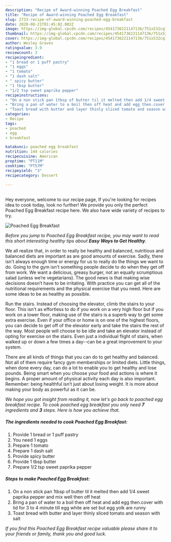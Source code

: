 ```yaml
---
description: "Recipe of Award-winning Poached Egg Breakfast"
title: "Recipe of Award-winning Poached Egg Breakfast"
slug: 2733-recipe-of-award-winning-poached-egg-breakfast
date: 2020-08-21T01:45:02.002Z
image: https://img-global.cpcdn.com/recipes/4541736221147136/751x532cq70/poached-egg-breakfast-recipe-main-photo.jpg
thumbnail: https://img-global.cpcdn.com/recipes/4541736221147136/751x532cq70/poached-egg-breakfast-recipe-main-photo.jpg
cover: https://img-global.cpcdn.com/recipes/4541736221147136/751x532cq70/poached-egg-breakfast-recipe-main-photo.jpg
author: Wesley Graves
ratingvalue: 3.9
reviewcount: 3
recipeingredient:
- "1 bread or 1 puff pastry"
- "1 eggs"
- "1 tomato"
- "1 dash salt"
- " spicy butter"
- "1 tbsp butter"
- "1/2 tsp sweet paprika pepper"
recipeinstructions:
- "On a non stick pan 1tbsp of butter til it melted then add 1/4 sweet paprika pepper and mix well then off heat"
- "Bring a pan of water to a boil then off heat and add egg then.cover with lid for 3 to 4 minute till egg white are set but egg yolk are runny"
- "Toast bread with butter and layer thinly sliced tomato and season with salt"
categories:
- Recipe
tags:
- poached
- egg
- breakfast

katakunci: poached egg breakfast 
nutrition: 144 calories
recipecuisine: American
preptime: "PT11M"
cooktime: "PT57M"
recipeyield: "3"
recipecategory: Dessert

---
```

<br>
Hey everyone, welcome to our recipe page, If you're looking for recipes idea to cook today, look no further! We provide you only the perfect Poached Egg Breakfast recipe here. We also have wide variety of recipes to try.
<br>


![Poached Egg Breakfast](https://img-global.cpcdn.com/recipes/4541736221147136/751x532cq70/poached-egg-breakfast-recipe-main-photo.jpg)

<i>Before you jump to Poached Egg Breakfast recipe, you may want to read this short interesting healthy tips about <strong>Easy Ways to Get Healthy</strong>.</i>

We all realize that, in order to really be healthy and balanced, nutritious and balanced diets are important as are good amounts of exercise. Sadly, there isn't always enough time or energy for us to really do the things we want to do. Going to the gym isn't something people decide to do when they get off from work. We want a delicious, greasy burger, not an equally scrumptious salad (unless we’re vegetarians). The good news is that making wise decisions doesn’t have to be irritating. With practice you can get all of the nutritional requirements and the physical exercise that you need. Here are some ideas to be as healthy as possible.

Run the stairs. Instead of choosing the elevator, climb the stairs to your floor. This isn't as effortless to do if you work on a very high floor but if you work on a lower floor, making use of the stairs is a superb way to get some extra exercise. Even if your office or home is on one of the highest floors, you can decide to get off of the elevator early and take the stairs the rest of the way. Most people will choose to be idle and take an elevator instead of opting for exercise on the stairs. Even just a individual flight of stairs, when walked up or down a few times a day--can be a great improvement to your system. 

There are all kinds of things that you can do to get healthy and balanced. Not all of them require fancy gym memberships or limited diets. Little things, when done every day, can do a lot to enable you to get healthy and lose pounds. Being smart when you choose your food and actions is where it begins. A proper amount of physical activity each day is also important. Remember: being healthful isn’t just about losing weight. It is more about making your body as powerful as it can be. 


<i>We hope you got insight from reading it, now let's go back to poached egg breakfast recipe. To cook poached egg breakfast you only need <strong>7</strong> ingredients and <strong>3</strong> steps. Here is how you achieve that.
</i>

##### The ingredients needed to cook Poached Egg Breakfast:

1. Provide 1 bread or 1 puff pastry
1. You need 1 eggs
1. Prepare 1 tomato
1. Prepare 1 dash salt
1. Provide  spicy butter
1. Provide 1 tbsp butter
1. Prepare 1/2 tsp sweet paprika pepper


##### Steps to make Poached Egg Breakfast:

1. On a non stick pan 1tbsp of butter til it melted then add 1/4 sweet paprika pepper and mix well then off heat
1. Bring a pan of water to a boil then off heat and add egg then.cover with lid for 3 to 4 minute till egg white are set but egg yolk are runny
1. Toast bread with butter and layer thinly sliced tomato and season with salt


<i>If you find this Poached Egg Breakfast recipe valuable please share it to your friends or family, thank you and good luck.</i>
